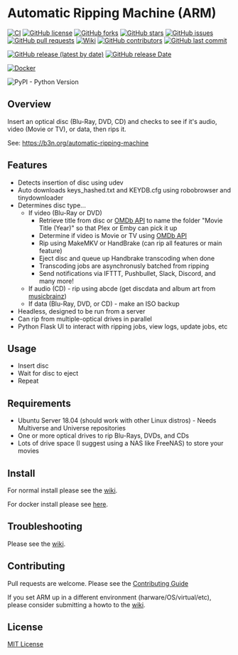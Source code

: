 # Automatic Ripping Machine (ARM)
[![CI](https://github.com/1337-server/automatic-ripping-machine/actions/workflows/main.yml/badge.svg)](https://github.com/1337-server/automatic-ripping-machine/actions/workflows/main.yml)
[![GitHub license](https://img.shields.io/github/license/1337-server/automatic-ripping-machine)](https://github.com/1337-server/automatic-ripping-machine/blob/v2_devel/LICENSE)
[![GitHub forks](https://img.shields.io/github/forks/1337-server/automatic-ripping-machine)](https://github.com/1337-server/automatic-ripping-machine/network)
[![GitHub stars](https://img.shields.io/github/stars/1337-server/automatic-ripping-machine)](https://github.com/1337-server/automatic-ripping-machine/stargazers)
[![GitHub issues](https://img.shields.io/github/issues/1337-server/automatic-ripping-machine)](https://github.com/1337-server/automatic-ripping-machine/issues)
[![GitHub pull requests](https://img.shields.io/github/issues-pr/1337-server/automatic-ripping-machine)](https://github.com/1337-server/automatic-ripping-machine/pulls)
[![Wiki](https://img.shields.io/badge/Wiki-Get%20Help-brightgreen)](https://github.com/1337-server/automatic-ripping-machine/wiki)
[![GitHub contributors](https://img.shields.io/github/contributors/1337-server/automatic-ripping-machine)](https://github.com/1337-server/automatic-ripping-machine/graphs/contributors)
[![GitHub last commit](https://img.shields.io/github/last-commit/1337-server/automatic-ripping-machine)](https://github.com/1337-server/automatic-ripping-machine/commits/v2_devel)

[![GitHub release (latest by date)](https://img.shields.io/github/v/release/1337-server/automatic-ripping-machine?label=Latest%20Stable%20Version&style=plastic)](https://github.com/1337-server/automatic-ripping-machine/releases)
[![GitHub release Date](https://img.shields.io/github/release-date/1337-server/automatic-ripping-machine?label=Latest%20Stable%20Released&style=plastic)](https://github.com/1337-server/automatic-ripping-machine/releases)

[![Docker](https://img.shields.io/docker/pulls/1337server/automatic-ripping-machine.svg)](https://hub.docker.com/r/1337server/automatic-ripping-machine)

![PyPI - Python Version](https://img.shields.io/pypi/pyversions/django)



## Overview

Insert an optical disc (Blu-Ray, DVD, CD) and checks to see if it's audio, video (Movie or TV), or data, then rips it.

See: https://b3n.org/automatic-ripping-machine


## Features

- Detects insertion of disc using udev
- Auto downloads keys_hashed.txt and KEYDB.cfg using robobrowser and tinydownloader
- Determines disc type...
  - If video (Blu-Ray or DVD)
    - Retrieve title from disc or [OMDb API](http://www.omdbapi.com/) to name the folder "Movie Title (Year)" so that Plex or Emby can pick it up
    - Determine if video is Movie or TV using [OMDb API](http://www.omdbapi.com/)
    - Rip using MakeMKV or HandBrake (can rip all features or main feature)
    - Eject disc and queue up Handbrake transcoding when done
    - Transcoding jobs are asynchronusly batched from ripping
    - Send notifications via IFTTT, Pushbullet, Slack, Discord, and many more!
  - If audio (CD) - rip using abcde (get discdata and album art from [musicbrainz](https://musicbrainz.org/))
  - If data (Blu-Ray, DVD, or CD) - make an ISO backup
- Headless, designed to be run from a server
- Can rip from multiple-optical drives in parallel
- Python Flask UI to interact with ripping jobs, view logs, update jobs, etc



## Usage

- Insert disc
- Wait for disc to eject
- Repeat


## Requirements

- Ubuntu Server 18.04 (should work with other Linux distros) - Needs Multiverse and Universe repositories
- One or more optical drives to rip Blu-Rays, DVDs, and CDs
- Lots of drive space (I suggest using a NAS like FreeNAS) to store your movies


## Install

For normal install please see the [wiki](https://github.com/1337-server/automatic-ripping-machine/wiki/).

For docker install please see [here](https://github.com/1337-server/automatic-ripping-machine/wiki/docker).

## Troubleshooting
 Please see the [wiki](https://github.com/1337-server/automatic-ripping-machine/wiki/).

## Contributing

Pull requests are welcome.  Please see the [Contributing Guide](https://github.com/1337-server/automatic-ripping-machine/wiki/Contributing-Guide)

If you set ARM up in a different environment (harware/OS/virtual/etc), please consider submitting a howto to the [wiki](https://github.com/1337-server/automatic-ripping-machine/wiki).

## License

[MIT License](LICENSE)
